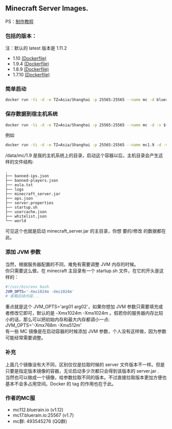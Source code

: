 ## Minecraft Server Images.
PS：[制作教程](http://blog.bluerain.io/p/Minecraft-Docker-Image.html)
### 包括的版本：
注：默认的 latest 版本是 1.11.2   
* 1.10 [(Dockerfile)](https://github.com/Hentioe/docker-minecraft/blob/master/1.9/Dockerfile)
* 1.9.4 [(Dockerfile)](https://github.com/Hentioe/docker-minecraft/blob/master/1.9/Dockerfile)
* 1.8.9 [(Dockerfile)](https://github.com/Hentioe/docker-minecraft/blob/master/1.8/Dockerfile)
* 1.7.10 [(Dockerfile)](https://github.com/Hentioe/docker-minecraft/blob/master/1.7/Dockerfile)

### 简单启动
````bash
docker run -ti -d -e TZ=Asia/Shanghai -p 25565:25565 --name mc -d bluerain/minecraft:tag
````
### 保存数据到宿主机系统
````bash
docker run -ti -d -e TZ=Asia/Shanghai -p 25565:25565 --name mc -d -v ${your_host_path}:/data/minecraft bluerain/minecraft:tag
````
例如
````bash
docker run -ti -d -e TZ=Asia/Shanghai -p 25565:25565 --name mc1.9 -d -v /data/mc/1.9:/data/minecraft bluerain/minecraft:1.9
````
/data/mc/1.9 是我的主机系统上的目录，启动这个容器以后，主机目录会产生这样的文件结构:
````
.
├── banned-ips.json
├── banned-players.json
├── eula.txt
├── logs
├── minecraft_server.jar
├── ops.json
├── server.properties
├── startup.sh
├── usercache.json
├── whitelist.json
└── world
````
可见这个也就是启动 minecraft_server.jar 的主目录，你想 要的/修改 的数据都在此。   

### 添加 JVM 参数
当然，根据服务器配置的不同，难免有需要调整 JVM 内存的时候。   
你只需要这么做，在 minecraft 主目录有一个 startup.sh 文件，在它的开头是这样的：
````bash
#!/usr/bin/env bash
JVM_OPTS='-Xmx1024m -Xms1024m'
# 省略后续内容...
````
重点就是这个 JVM_OPTS='arg01 arg02'，如果你想加 JVM 参数只需要填充或者修改它即可，默认的是 -Xmx1024m -Xms1024m 。假若你的服务器内存比较小的话，那么可以把初始内存和最大内存都调小一点:   
JVM_OPTS='-Xmx768m -Xms512m'    
有一些 MC 镜像是在启动容器的时候添加 JVM 参数，个人没有这样做，因为参数可能经常需要调整。

### 补充
上面几个镜像没有大不同，区别仅仅是拉取时候的 server 文件版本不一样。但是只要是指定版本镜像的容器，无论启动多少次都只会得到该版本的 server.jar .   
当然也可以做成一个镜像，给参数拉取不同的版本。不过直接拉取版本更加方便也基本不会多占用空间。Docker 的 tag 的作用也在于此。

### 作者的MC服
* mc112.bluerain.io (v1.12)
* mc17.bluerain.io:25567 (v1.7)
* mc群: 493545276 (QQ群)
